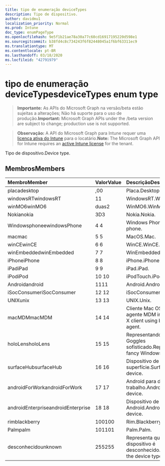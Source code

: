 ```yaml
---
title: tipo de enumeração deviceTypes
description: Tipo de dispositivo.
author: davidmu1
localization_priority: Normal
ms.prod: Intune
doc_type: enumPageType
ms.openlocfilehash: 9e5f1b21ae78a30a77c60cd16917195220d598e1
ms.sourcegitcommit: b38fd4c8c734243f6f82448045a1f6bf63311ec9
ms.translationtype: MT
ms.contentlocale: pt-BR
ms.lasthandoff: 03/18/2020
ms.locfileid: "42791979"
---
```

# <a name="devicetypes-enum-type"></a><span data-ttu-id="5a993-103">tipo de enumeração deviceTypes</span><span class="sxs-lookup"><span data-stu-id="5a993-103">deviceTypes enum type</span></span>

> <span data-ttu-id="5a993-104">**Importante:** As APIs do Microsoft Graph na versão/beta estão sujeitas a alterações; Não há suporte para o uso de produção.</span><span class="sxs-lookup"><span data-stu-id="5a993-104">**Important:** Microsoft Graph APIs under the /beta version are subject to change; production use is not supported.</span></span>

> <span data-ttu-id="5a993-105">**Observação:** A API do Microsoft Graph para Intune requer uma [licença ativa do Intune](https://go.microsoft.com/fwlink/?linkid=839381) para o locatário.</span><span class="sxs-lookup"><span data-stu-id="5a993-105">**Note:** The Microsoft Graph API for Intune requires an [active Intune license](https://go.microsoft.com/fwlink/?linkid=839381) for the tenant.</span></span>

<span data-ttu-id="5a993-106">Tipo de dispositivo.</span><span class="sxs-lookup"><span data-stu-id="5a993-106">Device type.</span></span>

## <a name="members"></a><span data-ttu-id="5a993-107">Membros</span><span class="sxs-lookup"><span data-stu-id="5a993-107">Members</span></span>
|<span data-ttu-id="5a993-108">Membro</span><span class="sxs-lookup"><span data-stu-id="5a993-108">Member</span></span>|<span data-ttu-id="5a993-109">Valor</span><span class="sxs-lookup"><span data-stu-id="5a993-109">Value</span></span>|<span data-ttu-id="5a993-110">Descrição</span><span class="sxs-lookup"><span data-stu-id="5a993-110">Description</span></span>|
|:---|:---|:---|
|<span data-ttu-id="5a993-111">placa</span><span class="sxs-lookup"><span data-stu-id="5a993-111">desktop</span></span>|<span data-ttu-id="5a993-112">,0</span><span class="sxs-lookup"><span data-stu-id="5a993-112">0</span></span>|<span data-ttu-id="5a993-113">Placa.</span><span class="sxs-lookup"><span data-stu-id="5a993-113">Desktop.</span></span>|
|<span data-ttu-id="5a993-114">windowsRT</span><span class="sxs-lookup"><span data-stu-id="5a993-114">windowsRT</span></span>|<span data-ttu-id="5a993-115">1</span><span class="sxs-lookup"><span data-stu-id="5a993-115">1</span></span>|<span data-ttu-id="5a993-116">WindowsRT.</span><span class="sxs-lookup"><span data-stu-id="5a993-116">WindowsRT.</span></span>|
|<span data-ttu-id="5a993-117">winMO6</span><span class="sxs-lookup"><span data-stu-id="5a993-117">winMO6</span></span>|<span data-ttu-id="5a993-118">duas</span><span class="sxs-lookup"><span data-stu-id="5a993-118">2</span></span>|<span data-ttu-id="5a993-119">WinMO6.</span><span class="sxs-lookup"><span data-stu-id="5a993-119">WinMO6.</span></span>|
|<span data-ttu-id="5a993-120">Nokia</span><span class="sxs-lookup"><span data-stu-id="5a993-120">nokia</span></span>|<span data-ttu-id="5a993-121">3D</span><span class="sxs-lookup"><span data-stu-id="5a993-121">3</span></span>|<span data-ttu-id="5a993-122">Nokia.</span><span class="sxs-lookup"><span data-stu-id="5a993-122">Nokia.</span></span>|
|<span data-ttu-id="5a993-123">Windowsphonee</span><span class="sxs-lookup"><span data-stu-id="5a993-123">windowsPhone</span></span>|<span data-ttu-id="5a993-124">4 </span><span class="sxs-lookup"><span data-stu-id="5a993-124">4</span></span>|<span data-ttu-id="5a993-125">Windows Phone.</span><span class="sxs-lookup"><span data-stu-id="5a993-125">Windows phone.</span></span>|
|<span data-ttu-id="5a993-126">mac</span><span class="sxs-lookup"><span data-stu-id="5a993-126">mac</span></span>|<span data-ttu-id="5a993-127">5 </span><span class="sxs-lookup"><span data-stu-id="5a993-127">5</span></span>|<span data-ttu-id="5a993-128">MacOS.</span><span class="sxs-lookup"><span data-stu-id="5a993-128">Mac.</span></span>|
|<span data-ttu-id="5a993-129">winCE</span><span class="sxs-lookup"><span data-stu-id="5a993-129">winCE</span></span>|<span data-ttu-id="5a993-130">6 </span><span class="sxs-lookup"><span data-stu-id="5a993-130">6</span></span>|<span data-ttu-id="5a993-131">WinCE.</span><span class="sxs-lookup"><span data-stu-id="5a993-131">WinCE.</span></span>|
|<span data-ttu-id="5a993-132">winEmbedded</span><span class="sxs-lookup"><span data-stu-id="5a993-132">winEmbedded</span></span>|<span data-ttu-id="5a993-133">7 </span><span class="sxs-lookup"><span data-stu-id="5a993-133">7</span></span>|<span data-ttu-id="5a993-134">WinEmbedded.</span><span class="sxs-lookup"><span data-stu-id="5a993-134">WinEmbedded.</span></span>|
|<span data-ttu-id="5a993-135">iPhone</span><span class="sxs-lookup"><span data-stu-id="5a993-135">iPhone</span></span>|<span data-ttu-id="5a993-136">8 </span><span class="sxs-lookup"><span data-stu-id="5a993-136">8</span></span>|<span data-ttu-id="5a993-137">iPhone.</span><span class="sxs-lookup"><span data-stu-id="5a993-137">iPhone.</span></span>|
|<span data-ttu-id="5a993-138">iPad</span><span class="sxs-lookup"><span data-stu-id="5a993-138">iPad</span></span>|<span data-ttu-id="5a993-139">9 </span><span class="sxs-lookup"><span data-stu-id="5a993-139">9</span></span>|<span data-ttu-id="5a993-140">iPad.</span><span class="sxs-lookup"><span data-stu-id="5a993-140">iPad.</span></span>|
|<span data-ttu-id="5a993-141">iPod</span><span class="sxs-lookup"><span data-stu-id="5a993-141">iPod</span></span>|<span data-ttu-id="5a993-142">10 </span><span class="sxs-lookup"><span data-stu-id="5a993-142">10</span></span>|<span data-ttu-id="5a993-143">iPodTouch.</span><span class="sxs-lookup"><span data-stu-id="5a993-143">iPodTouch.</span></span>|
|<span data-ttu-id="5a993-144">Android</span><span class="sxs-lookup"><span data-stu-id="5a993-144">android</span></span>|<span data-ttu-id="5a993-145">11</span><span class="sxs-lookup"><span data-stu-id="5a993-145">11</span></span>|<span data-ttu-id="5a993-146">Android.</span><span class="sxs-lookup"><span data-stu-id="5a993-146">Android.</span></span>|
|<span data-ttu-id="5a993-147">iSocConsumer</span><span class="sxs-lookup"><span data-stu-id="5a993-147">iSocConsumer</span></span>|<span data-ttu-id="5a993-148">12 </span><span class="sxs-lookup"><span data-stu-id="5a993-148">12</span></span>|<span data-ttu-id="5a993-149">iSocConsumer.</span><span class="sxs-lookup"><span data-stu-id="5a993-149">iSocConsumer.</span></span>|
|<span data-ttu-id="5a993-150">UNIX</span><span class="sxs-lookup"><span data-stu-id="5a993-150">unix</span></span>|<span data-ttu-id="5a993-151">13 </span><span class="sxs-lookup"><span data-stu-id="5a993-151">13</span></span>|<span data-ttu-id="5a993-152">UNIX.</span><span class="sxs-lookup"><span data-stu-id="5a993-152">Unix.</span></span>|
|<span data-ttu-id="5a993-153">macMDM</span><span class="sxs-lookup"><span data-stu-id="5a993-153">macMDM</span></span>|<span data-ttu-id="5a993-154">14 </span><span class="sxs-lookup"><span data-stu-id="5a993-154">14</span></span>|<span data-ttu-id="5a993-155">Cliente Mac OS X usando o agente MDM interno.</span><span class="sxs-lookup"><span data-stu-id="5a993-155">Mac OS X client using built in MDM agent.</span></span>|
|<span data-ttu-id="5a993-156">holoLens</span><span class="sxs-lookup"><span data-stu-id="5a993-156">holoLens</span></span>|<span data-ttu-id="5a993-157">15 </span><span class="sxs-lookup"><span data-stu-id="5a993-157">15</span></span>|<span data-ttu-id="5a993-158">Representando o Windows 10 Goggles sofisticado.</span><span class="sxs-lookup"><span data-stu-id="5a993-158">Representing the fancy Windows 10 goggles.</span></span>|
|<span data-ttu-id="5a993-159">surfaceHub</span><span class="sxs-lookup"><span data-stu-id="5a993-159">surfaceHub</span></span>|<span data-ttu-id="5a993-160">16 </span><span class="sxs-lookup"><span data-stu-id="5a993-160">16</span></span>|<span data-ttu-id="5a993-161">Dispositivo de HUB de superfície.</span><span class="sxs-lookup"><span data-stu-id="5a993-161">Surface HUB device.</span></span>|
|<span data-ttu-id="5a993-162">androidForWork</span><span class="sxs-lookup"><span data-stu-id="5a993-162">androidForWork</span></span>|<span data-ttu-id="5a993-163">17 </span><span class="sxs-lookup"><span data-stu-id="5a993-163">17</span></span>|<span data-ttu-id="5a993-164">Android para dispositivo de trabalho.</span><span class="sxs-lookup"><span data-stu-id="5a993-164">Android for work device.</span></span>|
|<span data-ttu-id="5a993-165">androidEnterprise</span><span class="sxs-lookup"><span data-stu-id="5a993-165">androidEnterprise</span></span>|<span data-ttu-id="5a993-166">18 </span><span class="sxs-lookup"><span data-stu-id="5a993-166">18</span></span>|<span data-ttu-id="5a993-167">Dispositivo de empresa Android.</span><span class="sxs-lookup"><span data-stu-id="5a993-167">Android enterprise device.</span></span>|
|<span data-ttu-id="5a993-168">rim</span><span class="sxs-lookup"><span data-stu-id="5a993-168">blackberry</span></span>|<span data-ttu-id="5a993-169">100</span><span class="sxs-lookup"><span data-stu-id="5a993-169">100</span></span>|<span data-ttu-id="5a993-170">Rim.</span><span class="sxs-lookup"><span data-stu-id="5a993-170">Blackberry.</span></span>|
|<span data-ttu-id="5a993-171">Palm</span><span class="sxs-lookup"><span data-stu-id="5a993-171">palm</span></span>|<span data-ttu-id="5a993-172">101</span><span class="sxs-lookup"><span data-stu-id="5a993-172">101</span></span>|<span data-ttu-id="5a993-173">Palm.</span><span class="sxs-lookup"><span data-stu-id="5a993-173">Palm.</span></span>|
|<span data-ttu-id="5a993-174">desconhecido</span><span class="sxs-lookup"><span data-stu-id="5a993-174">unknown</span></span>|<span data-ttu-id="5a993-175">255</span><span class="sxs-lookup"><span data-stu-id="5a993-175">255</span></span>|<span data-ttu-id="5a993-176">Representa que o tipo de dispositivo é desconhecido.</span><span class="sxs-lookup"><span data-stu-id="5a993-176">Represents that the device type is unknown.</span></span>|



